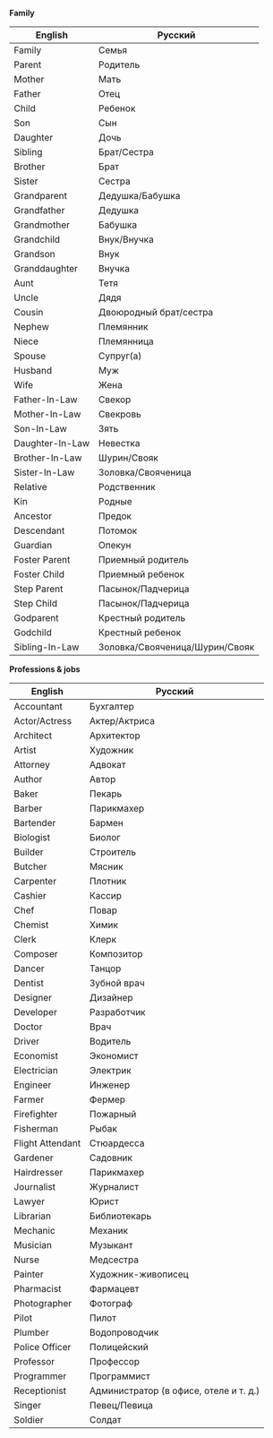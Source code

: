**Family**

English | Русский
--- | ---
Family | Семья
Parent | Родитель
Mother | Мать
Father | Отец
Child | Ребенок
Son | Сын
Daughter | Дочь
Sibling | Брат/Сестра
Brother | Брат
Sister | Сестра
Grandparent | Дедушка/Бабушка
Grandfather | Дедушка
Grandmother | Бабушка
Grandchild | Внук/Внучка
Grandson | Внук
Granddaughter | Внучка
Aunt | Тетя
Uncle | Дядя
Cousin | Двоюродный брат/сестра
Nephew | Племянник
Niece | Племянница
Spouse | Супруг(а)
Husband | Муж
Wife | Жена
Father-In-Law | Свекор
Mother-In-Law | Свекровь
Son-In-Law | Зять
Daughter-In-Law | Невестка
Brother-In-Law | Шурин/Свояк
Sister-In-Law | Золовка/Свояченица
Relative | Родственник
Kin | Родные
Ancestor | Предок
Descendant | Потомок
Guardian | Опекун
Foster Parent | Приемный родитель
Foster Child | Приемный ребенок
Step Parent | Пасынок/Падчерица
Step Child | Пасынок/Падчерица
Godparent | Крестный родитель
Godchild | Крестный ребенок
Sibling-In-Law | Золовка/Свояченица/Шурин/Свояк

**Professions & jobs**

English | Русский
--- | ---
Accountant | Бухгалтер
Actor/Actress | Актер/Актриса
Architect | Архитектор
Artist | Художник
Attorney | Адвокат
Author | Автор
Baker | Пекарь
Barber | Парикмахер
Bartender | Бармен
Biologist | Биолог
Builder | Строитель
Butcher | Мясник
Carpenter | Плотник
Cashier | Кассир
Chef | Повар
Chemist | Химик
Clerk | Клерк
Composer | Композитор
Dancer | Танцор
Dentist | Зубной врач
Designer | Дизайнер
Developer | Разработчик
Doctor | Врач
Driver | Водитель
Economist | Экономист
Electrician | Электрик
Engineer | Инженер
Farmer | Фермер
Firefighter | Пожарный
Fisherman | Рыбак
Flight Attendant | Стюардесса
Gardener | Садовник
Hairdresser | Парикмахер
Journalist | Журналист
Lawyer | Юрист
Librarian | Библиотекарь
Mechanic | Механик
Musician | Музыкант
Nurse | Медсестра
Painter | Художник-живописец
Pharmacist | Фармацевт
Photographer | Фотограф
Pilot | Пилот
Plumber | Водопроводчик
Police Officer | Полицейский
Professor | Профессор
Programmer | Программист
Receptionist | Администратор (в офисе, отеле и т. д.)
Singer | Певец/Певица
Soldier | Солдат
